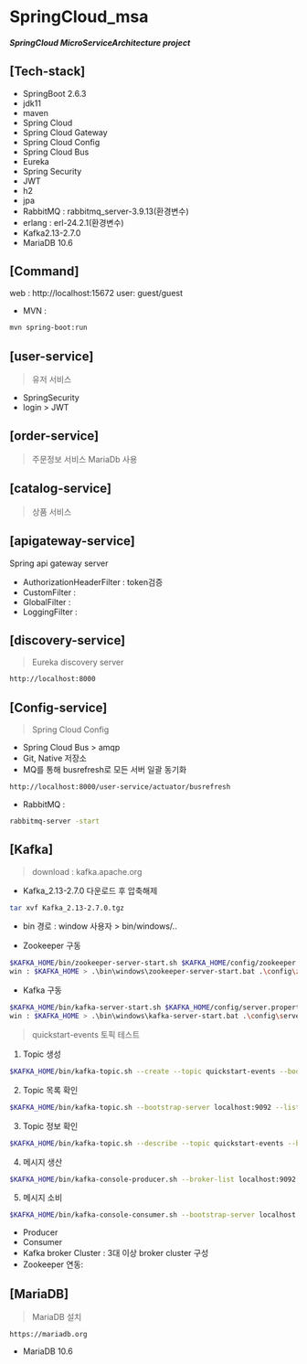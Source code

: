# SpringCloud_msa

#### _SpringCloud MicroServiceArchitecture project_

## [Tech-stack]
- SpringBoot 2.6.3
- jdk11
- maven
- Spring Cloud
- Spring Cloud Gateway
- Spring Cloud Config
- Spring Cloud Bus
- Eureka
- Spring Security
- JWT
- h2
- jpa
- RabbitMQ : rabbitmq_server-3.9.13(환경변수)
- erlang : erl-24.2.1(환경변수)
- Kafka2.13-2.7.0
- MariaDB 10.6

## [Command]

web : http://localhost:15672
user: guest/guest

- MVN : 
```sh
mvn spring-boot:run
```
## [user-service]
> 유저 서비스
- SpringSecurity
- login > JWT


## [order-service]
> 주문정보 서비스
> MariaDb 사용

## [catalog-service]
> 상품 서비스


## [apigateway-service]
Spring api gateway server
- AuthorizationHeaderFilter : token검증
- CustomFilter : 
- GlobalFilter : 
- LoggingFilter : 

## [discovery-service]
> Eureka discovery server
```sh
http://localhost:8000
```

## [Config-service]
> Spring Cloud Config
- Spring Cloud Bus > amqp
- Git, Native 저장소
- MQ를 통해 busrefresh로 모든 서버 일괄 동기화
```sh
http://localhost:8000/user-service/actuator/busrefresh
```
- RabbitMQ : 
```sh
rabbitmq-server -start
```

## [Kafka]
> download : kafka.apache.org 
- Kafka_2.13-2.7.0 다운로드 후 압축해제
```sh
tar xvf Kafka_2.13-2.7.0.tgz
```

- bin 경로 : window 사용자 > bin/windows/..

- Zookeeper 구동
```sh
$KAFKA_HOME/bin/zookeeper-server-start.sh $KAFKA_HOME/config/zookeeper.properties
win : $KAFKA_HOME > .\bin\windows\zookeeper-server-start.bat .\config\zookeeper.properties
```
- Kafka 구동
```sh
$KAFKA_HOME/bin/kafka-server-start.sh $KAFKA_HOME/config/server.properties
win : $KAFKA_HOME > .\bin\windows\kafka-server-start.bat .\config\server.properties
```

> quickstart-events 토픽 테스트
1. Topic 생성
```sh
$KAFKA_HOME/bin/kafka-topic.sh --create --topic quickstart-events --bootstrap-server localhost:9092 --partitions 1
```
2. Topic 목록 확인
```sh
$KAFKA_HOME/bin/kafka-topic.sh --bootstrap-server localhost:9092 --list
```
3. Topic 정보 확인
```sh
$KAFKA_HOME/bin/kafka-topic.sh --describe --topic quickstart-events --bootstrap-server localhost:9092
```
4. 메시지 생산
```sh
$KAFKA_HOME/bin/kafka-console-producer.sh --broker-list localhost:9092 --topic quickstart-events
```

5. 메시지 소비
```sh
$KAFKA_HOME/bin/kafka-console-consumer.sh --bootstrap-server localhost:9092 --topic quickstart-events --from-beginning
```

- Producer
- Consumer
- Kafka broker Cluster : 3대 이상 broker cluster 구성
- Zookeeper 연동: 

## [MariaDB]
> MariaDB 설치
```
https://mariadb.org
```
- MariaDB 10.6
